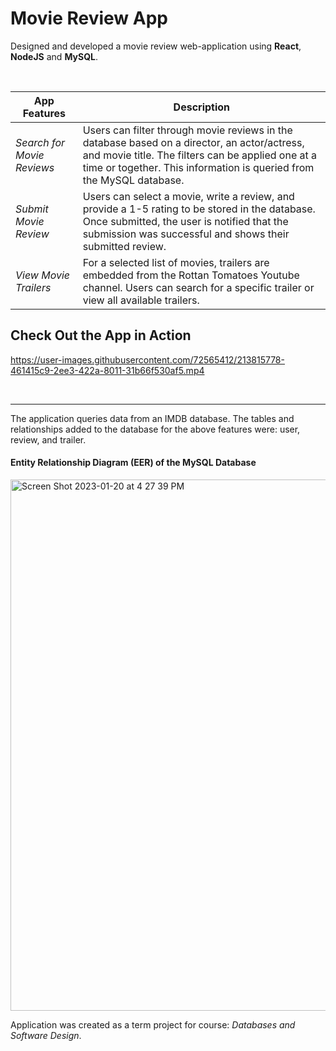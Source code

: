 # Movie Review App
Designed and developed a movie review web-application using **React**, **NodeJS** and **MySQL**.  

<br />

App Features | Description
------------- | -------------
*Search for Movie Reviews* | Users can filter through movie reviews in the database based on a director, an actor/actress, and movie title. The filters can be applied one at a time or together. This information is queried from the MySQL database.
*Submit Movie Review* | Users can select a movie, write a review, and provide a 1-5 rating to be stored in the database. Once submitted, the user is notified that the submission was successful and shows their submitted review.
*View Movie Trailers* | For a selected list of movies, trailers are embedded from the Rottan Tomatoes Youtube channel. Users can search for a specific trailer or view all available trailers.

## Check Out the App in Action
https://user-images.githubusercontent.com/72565412/213815778-461415c9-2ee3-422a-8011-31b66f530af5.mp4

<br>
<hr />
The application queries data from an IMDB database. The tables and relationships added to the database for the above features were: user, review, and trailer.

#### Entity Relationship Diagram (EER) of the MySQL Database
<img width="850" alt="Screen Shot 2023-01-20 at 4 27 39 PM" src="https://user-images.githubusercontent.com/72565412/213816794-5c9c0867-7209-491e-92b2-c82f2d2a53de.png">

Application was created as a term project for course: *Databases and Software Design*.
